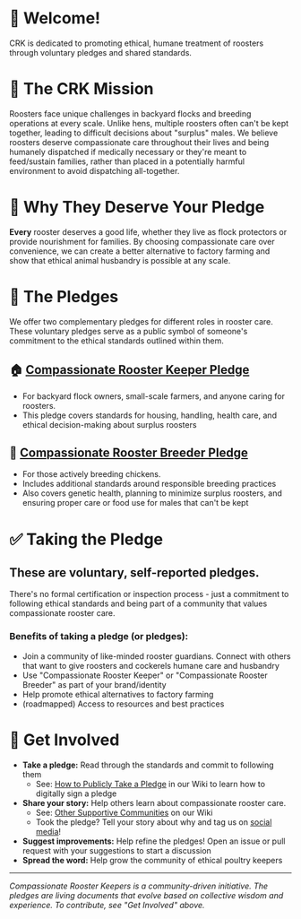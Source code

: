 # 👋 Welcome!
CRK is dedicated to promoting ethical, humane treatment of roosters through voluntary pledges and shared standards.

# 🐓 The CRK Mission

Roosters face unique challenges in backyard flocks and breeding operations at every scale. Unlike hens, multiple roosters often can't be kept together, leading to difficult decisions about "surplus" males. We believe roosters deserve compassionate care throughout their lives and being humanely dispatched if medically necessary or they're meant to feed/sustain families, rather than placed in a potentially harmful environment to avoid dispatching all-together.

# 🌱 Why They Deserve Your Pledge

**Every** rooster deserves a good life, whether they live as flock protectors or provide nourishment for families. By choosing compassionate care over convenience, we can create a better alternative to factory farming and show that ethical animal husbandry is possible at any scale.

# 📜 The Pledges
We offer two complementary pledges for different roles in rooster care. These voluntary pledges serve as a public symbol of someone's commitment to the ethical standards outlined within them.


## 🏠 [Compassionate Rooster Keeper Pledge](./pledges/keeper-pledge.md)
 - For backyard flock owners, small-scale farmers, and anyone caring for roosters.
 - This pledge covers standards for housing, handling, health care, and ethical decision-making about surplus roosters

## 🥚 [Compassionate Rooster Breeder Pledge](./pledges/breeder-pledge.md)
- For those actively breeding chickens. 
- Includes additional standards around responsible breeding practices
- Also covers genetic health, planning to minimize surplus roosters, and ensuring proper care or food use for males that can't be kept

# ✅ Taking the Pledge

## These are voluntary, self-reported pledges.
There's no formal certification or inspection process - just a commitment to following ethical standards and being part of a community that values compassionate rooster care.

### Benefits of taking a pledge (or pledges):
- Join a community of like-minded rooster guardians. Connect with others that want to give roosters and cockerels humane care and husbandry
- Use "Compassionate Rooster Keeper" or "Compassionate Rooster Breeder" as part of your brand/identity
- Help promote ethical alternatives to factory farming
- (roadmapped) Access to resources and best practices

# 🤝 Get Involved

- **Take a pledge:** Read through the standards and commit to following them
  - See: [How to Publicly Take a Pledge](#) in our Wiki to learn how to digitally sign a pledge
- **Share your story:** Help others learn about compassionate rooster care.
  - See: [Other Supportive Communities](#) on our Wiki
  - Took the pledge? Tell your story about why and tag us on [social media](#)!
- **Suggest improvements:** Help refine the pledges! Open an issue or pull request with your suggestions to start a discussion
- **Spread the word:** Help grow the community of ethical poultry keepers

---

*Compassionate Rooster Keepers is a community-driven initiative. The pledges are living documents that evolve based on collective wisdom and experience. To contribute, see "Get Involved" above.*